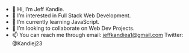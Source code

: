 - 👋 Hi, I’m Jeff Kandie.
- 👀 I’m interested in Full Stack Web Development.
- 🌱 I’m currently learning JavaScript.
- 💞️ I’m looking to collaborate on Web Dev Projects.
- 📫 You can reach me through email: jeffkandiea1@gmail.com Twitter: @Kandiej23

<!---
jeffkand/jeffkand is a ✨ special ✨ repository because its `README.md` (this file) appears on your GitHub profile.
You can click the Preview link to take a look at your changes.
--->
